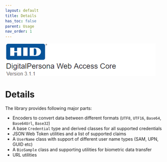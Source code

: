 ```yaml
---
layout: default
title: Details
has_toc: false
parent: Usage
nav_order: 1
---
```


![](../../docs/assets/HID-DPAM-Core.png)

# Details

The library provides following major parts:

* Encoders to convert data between different formats (`UTF8`, `UTF16`, `Base64`, `Base64Url`, `Base32`)
* A base `Credential` type and derived classes for all supported credentials
* JSON Web Token utilities and a list of supported claims
* A `UserName` class with support of different user name types (SAM, UPN, GUID etc)
* A `BioSample` class and supporting utilities for biometric data transfer
* URL utilities
